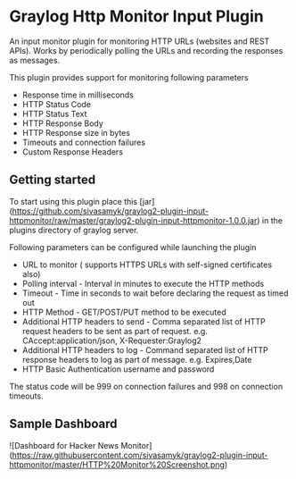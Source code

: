 # Graylog Http Monitor Input Plugin

An input monitor plugin for monitoring HTTP URLs (websites and REST APIs). 
Works by periodically polling the URLs and recording the responses as messages. 

This plugin provides support for monitoring following parameters

* Response time in milliseconds
* HTTP Status Code
* HTTP Status Text
* HTTP Response Body
* HTTP Response size in bytes
* Timeouts and connection failures
* Custom Response Headers

Getting started
---------------

To start using this plugin place this [jar] (https://github.com/sivasamyk/graylog2-plugin-input-httpmonitor/raw/master/graylog2-plugin-input-httpmonitor-1.0.0.jar) in the plugins directory of graylog server. 

Following parameters can be configured while launching the plugin

* URL to monitor ( supports HTTPS URLs with self-signed certificates also)
* Polling interval - Interval in minutes to execute the HTTP methods
* Timeout - Time in seconds to wait before declaring the request as timed out
* HTTP Method - GET/POST/PUT method to be executed
* Additional HTTP headers to send - Comma separated list of HTTP request headers to be sent as part of request. e.g. CAccept:application/json, X-Requester:Graylog2
* Additional HTTP headers to log - Command separated list of HTTP response headers to log as part of message. e.g. Expires,Date
* HTTP Basic Authentication username and password

The status code will be 999 on connection failures and 998 on connection timeouts. 

Sample Dashboard
----------------

![Dashboard for Hacker News Monitor] (https://raw.githubusercontent.com/sivasamyk/graylog2-plugin-input-httpmonitor/master/HTTP%20Monitor%20Screenshot.png)